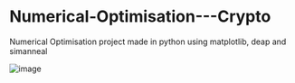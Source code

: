 # Numerical-Optimisation---Crypto

Numerical Optimisation project made in python using matplotlib, deap and simanneal

![image](https://user-images.githubusercontent.com/80677312/230740951-065026e8-e557-443b-9baf-63b2e6a4ab8d.png)
